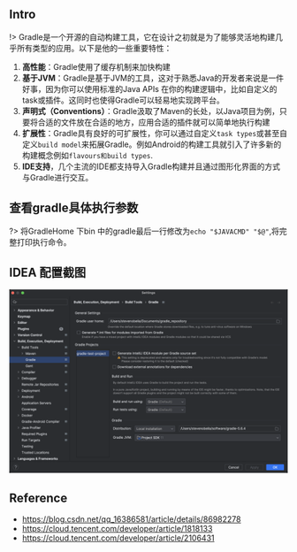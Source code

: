 ## Intro

!> Gradle是一个开源的自动构建工具，它在设计之初就是为了能够灵活地构建几乎所有类型的应用。以下是他的一些重要特性：
1. **高性能**：Gradle使用了缓存机制来加快构建
2. **基于JVM**：Gradle是基于JVM的工具，这对于熟悉Java的开发者来说是一件好事，因为你可以使用标准的Java APIs 在你的构建逻辑中，比如自定义的task或插件。这同时也使得Gradle可以轻易地实现跨平台。
3. **声明式（Conventions）**：Gradle汲取了Maven的长处，以Java项目为例，只要将合适的文件放在合适的地方，应用合适的插件就可以简单地执行构建
4. **扩展性**：Gradle具有良好的可扩展性，你可以通过自定义`task types`或甚至自定义`build model`来拓展Gradle。例如Android的构建工具就引入了许多新的构建概念例如`flavours和build types`.
5. **IDE支持**，几个主流的IDE都支持导入Gradle构建并且通过图形化界面的方式与Gradle进行交互。

## 查看gradle具体执行参数

?> 将GradleHome 下bin 中的gradle最后一行修改为`echo "$JAVACMD" "$@"`,将完整打印执行命令。

## IDEA 配置截图
![](/.images/devops/build/gradle/usage/gradle-usage-01.png ':size=80%')

## Reference
* https://blog.csdn.net/qq_16386581/article/details/86982278
* https://cloud.tencent.com/developer/article/1818133
* https://cloud.tencent.com/developer/article/2106431